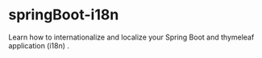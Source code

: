 # springBoot-i18n
Learn how to internationalize and localize your Spring Boot and thymeleaf application (i18n) .
